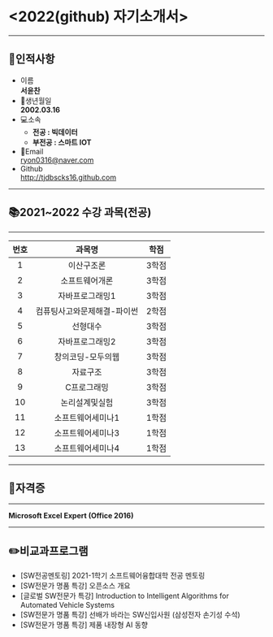 # <2022(github) 자기소개서>
---
## 👨인적사항
* 이름  
**서윤찬**
* 🍰생년월일  
**2002.03.16**
* 💻소속   
  - **전공 : 빅데이터**
  - **부전공 : 스마트 IOT** 
* 📧Email  
ryon0316@naver.com
* Github<br>
http://tjdbscks16.github.com
***
## 	📚2021~2022 수강 과목(전공)
---
|번호|과목명|학점|
|:---:|:---:|:---:|
|1|이산구조론|3학점|
|2|소프트웨어개론|3학점|
|3|자바프로그래밍1|3학점|
|4|컴퓨팅사고와문제해결-파이썬|2학점|
|5|선형대수|3학점|
|6|자바프로그래밍2|3학점|
|7|창의코딩-모두의웹|3학점|
|8|자료구조|3학점|
|9|C프로그래밍|3학점|
|10|논리설계및실험|3학점|
|11|소프트웨어세미나1|1학점|
|12|소프트웨어세미나3|1학점|
|13|소프트웨어세미나4|1학점|
***
## 🔔자격증
---
**Microsoft Excel Expert (Office 2016)**
***
## 	✏️비교과프로그램
- [SW전공멘토링] 2021-1학기 소프트웨어융합대학 전공 멘토링
- [SW전문가 명품 특강] 오픈소스 개요
- [글로벌 SW전문가 특강] Introduction to Intelligent Algorithms for Automated Vehicle Systems
- [SW전문가 명품 특강] 선배가 바라는 SW신입사원 (삼성전자 손기성 수석)
- [SW전문가 명품 특강] 제품 내장형 AI 동향





